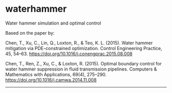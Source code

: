 # waterhammer
Water hammer simulation and optimal control 

Based on the paper by: 

Chen, T., Xu, C., Lin, Q., Loxton, R., & Teo, K. L. (2015). Water hammer mitigation via PDE-constrained optimization. Control Engineering Practice, 45, 54–63. https://doi.org/10.1016/j.conengprac.2015.08.008

Chen, T., Ren, Z., Xu, C., & Loxton, R. (2015). Optimal boundary control for water hammer suppression in fluid transmission pipelines. Computers & Mathematics with Applications, 69(4), 275–290. https://doi.org/10.1016/j.camwa.2014.11.008

-----------------------------

